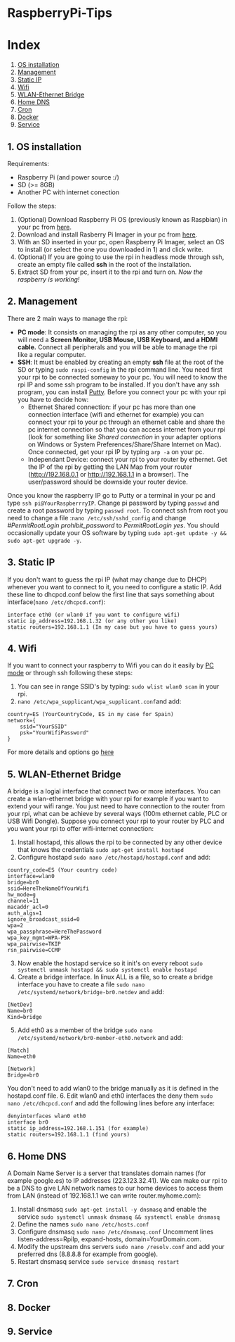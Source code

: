 # RaspberryPi-Tips
# Index
1. [OS installation](#1-os-installation)
2. [Management](#2-management)
3. [Static IP](#3-static-ip)
4. [Wifi](#4-wifi)
5. [WLAN-Ethernet Bridge](5#-wlan-ethernet-bridge)
6. [Home DNS](6#-home-dns)
7. [Cron](7#-cron)
8. [Docker](8#-docker)
9. [Service](9#-service)

## 1. OS installation
Requirements:
* Raspberry Pi (and power source :/)
* SD (>= 8GB)
* Another PC with internet conection

Follow the steps:
1. (Optional) Download Raspberry Pi OS (previously known as Raspbian) in your pc from [here](https://www.raspberrypi.org/software/operating-systems/).
2. Download and install Rasberry Pi Imager in your pc from [here](https://www.raspberrypi.org/software/).
3. With an SD inserted in your pc, open Raspberry Pi Imager, select an OS to install (or select the one you downloaded in 1) and click write.
4. (Optional) If you are going to use the rpi in headless mode through ssh, create an empty file called **ssh** in the root of the installation.
5. Extract SD from your pc, insert it to the rpi and turn on. _Now the raspberry is working!_

## 2. Management
There are 2 main ways to manage the rpi:
* **PC mode**: It consists on managing the rpi as any other computer, so you will need a **Screen Monitor, USB Mouse, USB Keyboard, and a HDMI cable.** Connect all peripherals and you will be able to manage the rpi like a regular computer.
* **SSH**: It must be enabled by creating an empty **ssh** file at the root of the SD or typing ```sudo raspi-config``` in the rpi command line. You need first your rpi to be connected someway to your pc. You will need to know the rpi IP and some ssh program to be installed. If you don't have any ssh program, you can install [Putty](https://www.putty.org/). Before you connect your pc with your rpi you have to decide how:
  - Ethernet Shared connection: if your pc has more than one connection interface (wifi and ethernet for example) you can connect your rpi to your pc through an ethernet cable and share the pc internet connection so that you can access internet from your rpi (look for something like _Shared connection_ in your adapter options on Windows or System Preferences/Share/Share Internet on Mac). Once connected, get your rpi IP by typing ```arp -a``` on your pc.
  - Independant Device: connect your rpi to your router by ethernet. Get the IP of the rpi by getting the LAN Map from your router (http://192.168.0.1 or http://192.168.1.1 in a browser). The user/password should be downside your router device.
  
Once you know the raspberry IP go to Putty or a terminal in your pc and type ```ssh pi@YourRaspberrryIP```. Change pi password by typing ```passwd``` and create a root password by typing ```passwd root```. To connect ssh from root you need to change a file :```nano /etc/ssh/sshd_config``` and change _#PermitRootLogin prohibit_password_ to _PermitRootLogin yes_. You should occasionally update your OS software by typing ```sudo apt-get update -y && sudo apt-get upgrade -y```.

## 3. Static IP
If you don't want to guess the rpi IP (what may change due to DHCP) whenever you want to connect to it, you need to configure a static IP. Add these line to dhcpcd.conf below the first line that says something about interface(```nano /etc/dhcpcd.conf```):
```
interface eth0 (or wlan0 if you want to configure wifi)
static ip_address=192.168.1.32 (or any other you like)
static routers=192.168.1.1 (In my case but you have to guess yours)
```

## 4. Wifi
If you want to connect your raspberry to Wifi you can do it easily by [PC mode](#2-management) or through ssh following these steps:
1. You can see in range SSID's by typing: ```sudo wlist wlan0 scan``` in your rpi.
2. ```nano /etc/wpa_supplicant/wpa_supplicant.conf```and add:
```
country=ES (YourCountryCode, ES in my case for Spain)
network={
    ssid="YourSSID"
    psk="YourWifiPassword"
}
```
For more details and options go [here](https://www.raspberrypi.org/documentation/configuration/wireless/wireless-cli.md)

## 5. WLAN-Ethernet Bridge
A bridge is a logial interface that connect two or more interfaces. You can create a wlan-ethernet bridge with your rpi for example if you want to extend your wifi range. You just need to have connection to the router from your rpi, what can be achieve by several ways (100m ethernet cable, PLC or USB Wifi Dongle). Suppose you connect your rpi to your router by PLC and you want your rpi to offer wifi-internet connection:
1. Install hostapd, this allows the rpi to be connected by any other device that knows the credentials ```sudo apt-get install hostapd```
2. Configure hostapd ```sudo nano /etc/hostapd/hostapd.conf``` and add:
```
country_code=ES (Your country code)
interface=wlan0
bridge=br0
ssid=HereTheNameOfYourWifi
hw_mode=g
channel=11
macaddr_acl=0
auth_algs=1
ignore_broadcast_ssid=0
wpa=2
wpa_passphrase=HereThePassword
wpa_key_mgmt=WPA-PSK
wpa_pairwise=TKIP
rsn_pairwise=CCMP
```
3. Now enable the hostapd service so it init's on every reboot ```sudo systemctl unmask hostapd && sudo systemctl enable hostapd``` 
4. Create a bridge interface. In linux ALL is a file, so to create a bridge interface you have to create a file ```sudo nano /etc/systemd/network/bridge-br0.netdev``` and add:
```
[NetDev]
Name=br0
Kind=bridge
```
5. Add eth0 as a member of the bridge ```sudo nano /etc/systemd/network/br0-member-eth0.network``` and add:
```
[Match]
Name=eth0

[Network]
Bridge=br0
```
You don't need to add wlan0 to the bridge manually as it is defined in the hostapd.conf file.
6. Edit wlan0 and eth0 interfaces the deny them ```sudo nano /etc/dhcpcd.conf``` and add the following lines before any interface:
```
denyinterfaces wlan0 eth0
interface br0
static ip_address=192.168.1.151 (for example)
static routers=192.168.1.1 (find yours)
```

## 6. Home DNS
A Domain Name Server is a server that translates domain names (for example google.es) to IP addresses (223.123.32.41). We can make our rpi to be a DNS to give LAN network names to our home devices to access them from LAN (instead of 192.168.1.1 we can write router.myhome.com):
1. Install dnsmasq ```sudo apt-get install -y dnsmasq``` and enable the service ```sudo systemctl unmask dnsmasq && systemctl enable dnsmasq```
2. Define the names ```sudo nano /etc/hosts.conf```
3. Configure dnsmasq ```sudo nano /etc/dnsmasq.conf``` Uncomment lines listen-address=RpiIp, expand-hosts, domain=YourDomain.com.
4. Modify the upstream dns servers ```sudo nano /resolv.conf``` and add your preferred dns (8.8.8.8 for example from google).
5. Restart dnsmasq service ```sudo service dnsmasq restart```

## 7. Cron

## 8. Docker

## 9. Service

